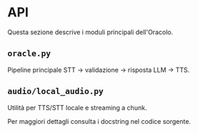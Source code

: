 # API

Questa sezione descrive i moduli principali dell'Oracolo.

## `oracle.py`

Pipeline principale STT → validazione → risposta LLM → TTS.

## `audio/local_audio.py`

Utilità per TTS/STT locale e streaming a chunk.

Per maggiori dettagli consulta i docstring nel codice sorgente.
